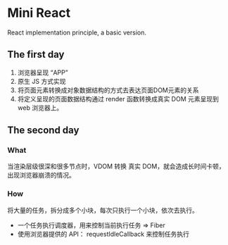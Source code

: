 # Mini React

React implementation principle, a basic version.

## The first day

1. 浏览器呈现 “APP”
2. 原生 JS 方式实现
3. 将页面元素转换成对象数据结构的方式去表达页面DOM元素的关系
4. 将定义呈现的页面数据结构通过 render 函数转换成真实 DOM 元素呈现到 web 浏览器上。

## The second day

### What

当渲染层级很深和很多节点时，VDOM 转换 真实 DOM，就会造成长时间卡顿，出现浏览器崩溃的情况。

### How

将大量的任务，拆分成多个小块，每次只执行一个小块，依次去执行。

* 一个任务执行调度器，用来控制当前执行任务 => Fiber
* 使用浏览器提供的 API： requestIdleCallback 来控制任务执行
